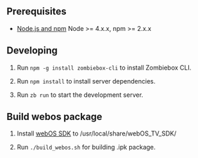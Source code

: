 ## Prerequisites

- [Node.js and npm](nodejs.org) Node >= 4.x.x, npm >= 2.x.x

## Developing

1. Run `npm -g install zombiebox-cli` to install Zombiebox CLI.

1. Run `npm install` to install server dependencies.

2. Run `zb run` to start the development server.

## Build webos package

1. Install [webOS SDK](http://developer.lge.com/webOSTV/sdk/web-sdk/) to /usr/local/share/webOS_TV_SDK/

2. Run `./build_webos.sh` for building .ipk package.
